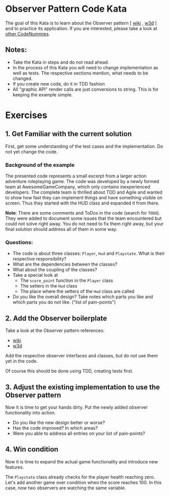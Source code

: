 # Observer Pattern Code Kata

The goal of this Kata is to learn about the Observer pattern [ [wiki](https://en.wikipedia.org/wiki/Observer_pattern)
, [w3d](http://w3sdesign.com/?gr=b07&ugr=proble) ] and to practice its application. If you are interested, please take a
look at [other CodeNummies](https://github.com/Laguna1989/CodeNummies_Overview).

## Notes:

* Take the Kata in steps and do not read ahead.
* In the process of this Kata you will need to change implementation as well as tests. The respective sections mention,
  what needs to be changed.
* If you create new code, do it in TDD fashion
* All "graphic API" render calls are just conversions to string. This is for keeping the example simple.

# Exercises

## 1. Get Familiar with the current solution

First, get some understanding of the test cases and the implementation. Do not yet change the code.

### Background of the example

The presented code represents a small excerpt from a larger action adventure roleplaying game. The code was developed by
a newly formed team at AwesomeGameCompany, which only contains inexperienced developers. The complete team is thrilled
about TDD and Agile and wanted to show how fast they can implement things and have something visible on screen. Thus
they started with the HUD class and expanded it from there.

**Note**: There are some comments and ToDos in the code (search for `TODO`). They were added to document some issues
that the team encountered but could not solve right away. You do not need to fix them right away, but your final
solution should address all of them in some way.

### Questions:

* The code is about three classes: `Player`, `Hud` and `Playstate`. What is their respective responsibility?
* What are the dependencies between the classes?
* What about the coupling of the classes?
* Take a special look at
    * The `score_point` function in the `Player` class
    * The setters in the `Hud` class
    * The place where the setters of the `Hud` class are called
* Do you like the overall design? Take notes which parts you like and which parts you do not like. ("list of
  pain-points")

## 2. Add the Observer boilerplate

Take a look at the Observer pattern references:

* [wiki](https://en.wikipedia.org/wiki/Observer_pattern)
* [w3d](http://w3sdesign.com/?gr=b07&ugr=proble)

Add the respective observer interfaces and classes, but do not use them yet in the code.

Of course this should be done using TDD, creating tests first.

## 3. Adjust the existing implementation to use the Observer pattern

Now it is time to get your hands dirty. Put the newly added observer functionality into action.

* Do you like the new design better or worse?
* Has the code improved? In which areas?
* Were you able to address all entries on your list of pain-points?

## 4. Win condition

Now it is time to expand the actual game functionality and introduce new features.

The `Playstate` class already checks for the player health reaching zero. Let's add another game over condition when the
score reaches 100. In this case, now two observers are watching the same variable.  
